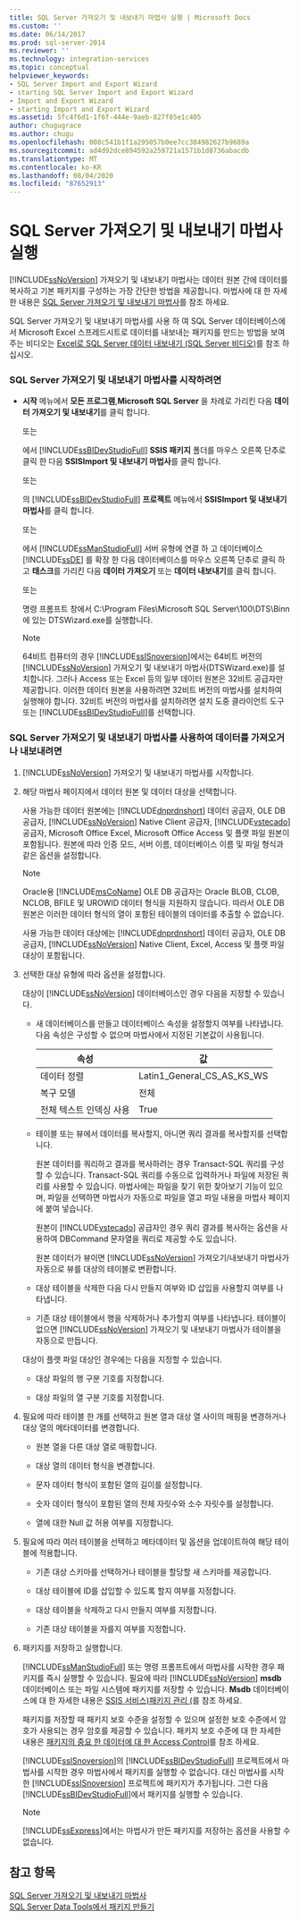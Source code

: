 ```yaml
---
title: SQL Server 가져오기 및 내보내기 마법사 실행 | Microsoft Docs
ms.custom: ''
ms.date: 06/14/2017
ms.prod: sql-server-2014
ms.reviewer: ''
ms.technology: integration-services
ms.topic: conceptual
helpviewer_keywords:
- SQL Server Import and Export Wizard
- starting SQL Server Import and Export Wizard
- Import and Export Wizard
- starting Import and Export Wizard
ms.assetid: 5fc4f6d1-1f6f-444e-9aeb-827f85e1c405
author: chugugrace
ms.author: chugu
ms.openlocfilehash: 008c541b1f1a295057b0ee7cc384982627b9689a
ms.sourcegitcommit: ad4d92dce894592a259721a1571b1d8736abacdb
ms.translationtype: MT
ms.contentlocale: ko-KR
ms.lasthandoff: 08/04/2020
ms.locfileid: "87652913"
---
```

# <a name="run-the-sql-server-import-and-export-wizard"></a>SQL Server 가져오기 및 내보내기 마법사 실행
  [!INCLUDE[ssNoVersion](../../includes/ssnoversion-md.md)] 가져오기 및 내보내기 마법사는 데이터 원본 간에 데이터를 복사하고 기본 패키지를 구성하는 가장 간단한 방법을 제공합니다. 마법사에 대 한 자세한 내용은 [SQL Server 가져오기 및 내보내기 마법사](import-and-export-data-with-the-sql-server-import-and-export-wizard.md)를 참조 하세요.  
  
 SQL Server 가져오기 및 내보내기 마법사를 사용 하 여 SQL Server 데이터베이스에서 Microsoft Excel 스프레드시트로 데이터를 내보내는 패키지를 만드는 방법을 보여 주는 비디오는 [Excel로 SQL Server 데이터 내보내기 (SQL Server 비디오)](https://go.microsoft.com/fwlink/?LinkId=131024)를 참조 하십시오.  
  
### <a name="to-start-the-sql-server-import-and-export-wizard"></a>SQL Server 가져오기 및 내보내기 마법사를 시작하려면  
  
-   **시작** 메뉴에서 **모든 프로그램**,**Microsoft SQL Server** 을 차례로 가리킨 다음 **데이터 가져오기 및 내보내기**를 클릭 합니다.  
  
     또는  
  
     에서 [!INCLUDE[ssBIDevStudioFull](../../includes/ssbidevstudiofull-md.md)] **SSIS 패키지** 폴더를 마우스 오른쪽 단추로 클릭 한 다음 **SSISImport 및 내보내기 마법사**를 클릭 합니다.  
  
     또는  
  
     의 [!INCLUDE[ssBIDevStudioFull](../../includes/ssbidevstudiofull-md.md)] **프로젝트** 메뉴에서 **SSISImport 및 내보내기 마법사**를 클릭 합니다.  
  
     또는  
  
     에서 [!INCLUDE[ssManStudioFull](../../includes/ssmanstudiofull-md.md)] 서버 유형에 연결 하 고 데이터베이스 [!INCLUDE[ssDE](../../includes/ssde-md.md)] 를 확장 한 다음 데이터베이스를 마우스 오른쪽 단추로 클릭 하 고 **태스크**를 가리킨 다음 **데이터 가져오기** 또는 **데이터 내보내기**를 클릭 합니다.  
  
     또는  
  
     명령 프롬프트 창에서 C:\Program Files\Microsoft SQL Server\100\DTS\Binn에 있는 DTSWizard.exe를 실행합니다.  
  
    > [!NOTE]  
    >  64비트 컴퓨터의 경우 [!INCLUDE[ssISnoversion](../../includes/ssisnoversion-md.md)]에서는 64비트 버전의 [!INCLUDE[ssNoVersion](../../includes/ssnoversion-md.md)] 가져오기 및 내보내기 마법사(DTSWizard.exe)를 설치합니다. 그러나 Access 또는 Excel 등의 일부 데이터 원본은 32비트 공급자만 제공합니다. 이러한 데이터 원본을 사용하려면 32비트 버전의 마법사를 설치하여 실행해야 합니다. 32비트 버전의 마법사를 설치하려면 설치 도중 클라이언트 도구 또는 [!INCLUDE[ssBIDevStudioFull](../../includes/ssbidevstudiofull-md.md)]를 선택합니다.  
  
### <a name="to-import-or-export-data-by-using-the-sql-server-import-and-export-wizard"></a>SQL Server 가져오기 및 내보내기 마법사를 사용하여 데이터를 가져오거나 내보내려면  
  
1.  [!INCLUDE[ssNoVersion](../../includes/ssnoversion-md.md)] 가져오기 및 내보내기 마법사를 시작합니다.  
  
2.  해당 마법사 페이지에서 데이터 원본 및 데이터 대상을 선택합니다.  
  
     사용 가능한 데이터 원본에는 [!INCLUDE[dnprdnshort](../../includes/dnprdnshort-md.md)] 데이터 공급자, OLE DB 공급자, [!INCLUDE[ssNoVersion](../../includes/ssnoversion-md.md)] Native Client 공급자, [!INCLUDE[vstecado](../../includes/vstecado-md.md)] 공급자, Microsoft Office Excel, Microsoft Office Access 및 플랫 파일 원본이 포함됩니다. 원본에 따라 인증 모드, 서버 이름, 데이터베이스 이름 및 파일 형식과 같은 옵션을 설정합니다.  
  
    > [!NOTE]  
    >  Oracle용 [!INCLUDE[msCoName](../../includes/msconame-md.md)] OLE DB 공급자는 Oracle BLOB, CLOB, NCLOB, BFILE 및 UROWID 데이터 형식을 지원하지 않습니다. 따라서 OLE DB 원본은 이러한 데이터 형식의 열이 포함된 테이블의 데이터를 추출할 수 없습니다.  
  
     사용 가능한 데이터 대상에는 [!INCLUDE[dnprdnshort](../../includes/dnprdnshort-md.md)] 데이터 공급자, OLE DB 공급자, [!INCLUDE[ssNoVersion](../../includes/ssnoversion-md.md)] Native Client, Excel, Access 및 플랫 파일 대상이 포함됩니다.  
  
3.  선택한 대상 유형에 따라 옵션을 설정합니다.  
  
     대상이 [!INCLUDE[ssNoVersion](../../includes/ssnoversion-md.md)] 데이터베이스인 경우 다음을 지정할 수 있습니다.  
  
    -   새 데이터베이스를 만들고 데이터베이스 속성을 설정할지 여부를 나타냅니다. 다음 속성은 구성할 수 없으며 마법사에서 지정된 기본값이 사용됩니다.  
  
        |속성|값|  
        |--------------|-----------|  
        |데이터 정렬|Latin1_General_CS_AS_KS_WS|  
        |복구 모델|전체|  
        |전체 텍스트 인덱싱 사용|True|  
  
    -   테이블 또는 뷰에서 데이터를 복사할지, 아니면 쿼리 결과를 복사할지를 선택합니다.  
  
         원본 데이터를 쿼리하고 결과를 복사하려는 경우 Transact-SQL 쿼리를 구성할 수 있습니다. Transact-SQL 쿼리를 수동으로 입력하거나 파일에 저장된 쿼리를 사용할 수 있습니다. 마법사에는 파일을 찾기 위한 찾아보기 기능이 있으며, 파일을 선택하면 마법사가 자동으로 파일을 열고 파일 내용을 마법사 페이지에 붙여 넣습니다.  
  
         원본이 [!INCLUDE[vstecado](../../includes/vstecado-md.md)] 공급자인 경우 쿼리 결과를 복사하는 옵션을 사용하여 DBCommand 문자열을 쿼리로 제공할 수도 있습니다.  
  
         원본 데이터가 뷰이면 [!INCLUDE[ssNoVersion](../../includes/ssnoversion-md.md)] 가져오기/내보내기 마법사가 자동으로 뷰를 대상의 테이블로 변환합니다.  
  
    -   대상 테이블을 삭제한 다음 다시 만들지 여부와 ID 삽입을 사용할지 여부를 나타냅니다.  
  
    -   기존 대상 테이블에서 행을 삭제하거나 추가할지 여부를 나타냅니다. 테이블이 없으면 [!INCLUDE[ssNoVersion](../../includes/ssnoversion-md.md)] 가져오기 및 내보내기 마법사가 테이블을 자동으로 만듭니다.  
  
     대상이 플랫 파일 대상인 경우에는 다음을 지정할 수 있습니다.  
  
    -   대상 파일의 행 구분 기호를 지정합니다.  
  
    -   대상 파일의 열 구분 기호를 지정합니다.  
  
4.  필요에 따라 테이블 한 개를 선택하고 원본 열과 대상 열 사이의 매핑을 변경하거나 대상 열의 메타데이터를 변경합니다.  
  
    -   원본 열을 다른 대상 열로 매핑합니다.  
  
    -   대상 열의 데이터 형식을 변경합니다.  
  
    -   문자 데이터 형식이 포함된 열의 길이를 설정합니다.  
  
    -   숫자 데이터 형식이 포함된 열의 전체 자릿수와 소수 자릿수를 설정합니다.  
  
    -   열에 대한 Null 값 허용 여부를 지정합니다.  
  
5.  필요에 따라 여러 테이블을 선택하고 메타데이터 및 옵션을 업데이트하여 해당 테이블에 적용합니다.  
  
    -   기존 대상 스키마를 선택하거나 테이블을 할당할 새 스키마를 제공합니다.  
  
    -   대상 테이블에 ID를 삽입할 수 있도록 할지 여부를 지정합니다.  
  
    -   대상 테이블을 삭제하고 다시 만들지 여부를 지정합니다.  
  
    -   기존 대상 테이블을 자를지 여부를 지정합니다.  
  
6.  패키지를 저장하고 실행합니다.  
  
     [!INCLUDE[ssManStudioFull](../../includes/ssmanstudiofull-md.md)] 또는 명령 프롬프트에서 마법사를 시작한 경우 패키지를 즉시 실행할 수 있습니다. 필요에 따라 [!INCLUDE[ssNoVersion](../../includes/ssnoversion-md.md)] **msdb** 데이터베이스 또는 파일 시스템에 패키지를 저장할 수 있습니다. **Msdb** 데이터베이스에 대 한 자세한 내용은 [SSIS 서비스&#41;패키지 관리 &#40;](../service/package-management-ssis-service.md)를 참조 하세요.  
  
     패키지를 저장할 때 패키지 보호 수준을 설정할 수 있으며 설정한 보호 수준에서 암호가 사용되는 경우 암호를 제공할 수 있습니다. 패키지 보호 수준에 대 한 자세한 내용은 [패키지의 중요 한 데이터에 대 한 Access Control](../security/access-control-for-sensitive-data-in-packages.md)를 참조 하세요.  
  
     [!INCLUDE[ssISnoversion](../../includes/ssisnoversion-md.md)]의 [!INCLUDE[ssBIDevStudioFull](../../includes/ssbidevstudiofull-md.md)] 프로젝트에서 마법사를 시작한 경우 마법사에서 패키지를 실행할 수 없습니다. 대신 마법사를 시작한 [!INCLUDE[ssISnoversion](../../includes/ssisnoversion-md.md)] 프로젝트에 패키지가 추가됩니다. 그런 다음 [!INCLUDE[ssBIDevStudioFull](../../includes/ssbidevstudiofull-md.md)]에서 패키지를 실행할 수 있습니다.  
  
    > [!NOTE]  
    >  [!INCLUDE[ssExpress](../../includes/ssexpress-md.md)]에서는 마법사가 만든 패키지를 저장하는 옵션을 사용할 수 없습니다.  
  
## <a name="see-also"></a>참고 항목  
 [SQL Server 가져오기 및 내보내기 마법사](import-and-export-data-with-the-sql-server-import-and-export-wizard.md)   
 [SQL Server Data Tools에서 패키지 만들기](../create-packages-in-sql-server-data-tools.md)  
  
  
